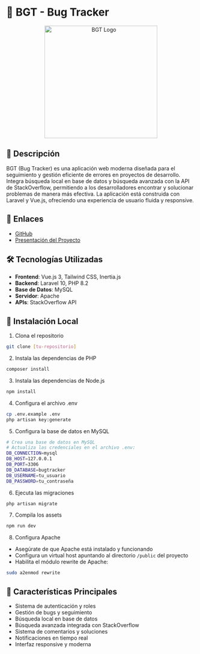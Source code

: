# 🐞 BGT - Bug Tracker

<div align="center">
  <img src="imagen/ChatGPT Image 5 jun 2025, 13_31_05.png" alt="BGT Logo" width="300"/>
</div>

## 📝 Descripción

BGT (Bug Tracker) es una aplicación web moderna diseñada para el seguimiento y gestión eficiente de errores en proyectos de desarrollo. Integra búsqueda local en base de datos y búsqueda avanzada con la API de StackOverflow, permitiendo a los desarrolladores encontrar y solucionar problemas de manera más efectiva. La aplicación está construida con Laravel y Vue.js, ofreciendo una experiencia de usuario fluida y responsive.

## 🔗 Enlaces

- [GitHub](TU_LINK_AQUI)
- [Presentación del Proyecto](TU_LINK_DE_CANVA_AQUI)

## 🛠️ Tecnologías Utilizadas

- **Frontend**: Vue.js 3, Tailwind CSS, Inertia.js
- **Backend**: Laravel 10, PHP 8.2
- **Base de Datos**: MySQL
- **Servidor**: Apache
- **APIs**: StackOverflow API

## 🚀 Instalación Local

1. Clona el repositorio
```bash
git clone [tu-repositorio]
```

2. Instala las dependencias de PHP
```bash
composer install
```

3. Instala las dependencias de Node.js
```bash
npm install
```

4. Configura el archivo .env
```bash
cp .env.example .env
php artisan key:generate
```

5. Configura la base de datos en MySQL
```bash
# Crea una base de datos en MySQL
# Actualiza las credenciales en el archivo .env:
DB_CONNECTION=mysql
DB_HOST=127.0.0.1
DB_PORT=3306
DB_DATABASE=bugtracker
DB_USERNAME=tu_usuario
DB_PASSWORD=tu_contraseña
```

6. Ejecuta las migraciones
```bash
php artisan migrate
```

7. Compila los assets
```bash
npm run dev
```

8. Configura Apache
- Asegúrate de que Apache está instalado y funcionando
- Configura un virtual host apuntando al directorio `/public` del proyecto
- Habilita el módulo rewrite de Apache:
```bash
sudo a2enmod rewrite
```

## 🌟 Características Principales

- Sistema de autenticación y roles
- Gestión de bugs y seguimiento
- Búsqueda local en base de datos
- Búsqueda avanzada integrada con StackOverflow
- Sistema de comentarios y soluciones
- Notificaciones en tiempo real
- Interfaz responsive y moderna

